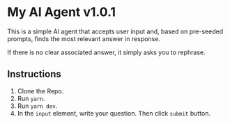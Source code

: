 # My AI Agent v1.0.1

This is a simple AI agent that accepts user input and, based on pre-seeded prompts, finds the most relevant answer in response.

If there is no clear associated answer, it simply asks you to rephrase.

## Instructions

1. Clone the Repo.
2. Run `yarn`.
3. Run `yarn dev`.
4. In the `input` element, write your question. Then click `submit` button.
